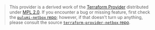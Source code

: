 > This provider is a derived work of the [Terraform Provider](https://github.com/e-breuninger/terraform-provider-netbox)
> distributed under [MPL 2.0](https://www.mozilla.org/en-US/MPL/2.0/). If you encounter a bug or missing feature,
> first check the [`pulumi-netbox` repo](https://github.com/hbjydev/pulumi-netbox/issues); however, if that doesn't turn up anything,
> please consult the source [`terraform-provider-netbox` repo](https://github.com/e-breuninger/terraform-provider-netbox/issues).
